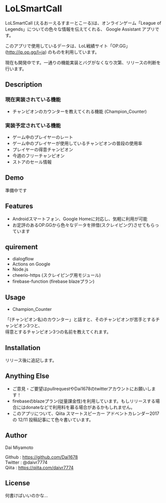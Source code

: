 # LoLSmartCall

LoLSmartCall (えるおーえるすまーとこーる)は、オンラインゲーム「League of Legends」についての色々な情報を伝えてくれる、
Google Assistant アプリです。   
    
このアプリで使用しているデータは、LoL戦績サイト「OP.GG」(http://jp.op.gg/l=ja) のものを利用しています。

現在も開発中です。一通りの機能実装とバグがなくなり次第、リリースの判断を行います。

## Description

### 現在実装されている機能
- チャンピオンのカウンターを教えてくれる機能  (Champion_Counter)

### 実装予定されている機能
- ゲーム中のプレイヤーのレート
- ゲーム中のプレイヤーが使用しているチャンピオンの普段の使用率
- プレイヤーの得意チャンピオン
- 今週のフリーチャンピオン
- ストアのセール情報

## Demo

準備中です

## Features

- Androidスマートフォン、Google Homeに対応し、気軽に利用が可能
- お定評のあるOP.GGから色々なデータを拝借(スクレイピング)させてもらっています

## quirement

- dialogflow 
- Actions on Google
- Node.js 
- cheerio-https (スクレイピング用モジュール)
- firebase-function (firebase blazeプラン)

## Usage
- Champion_Counter   

「(チャンピオン名)のカウンター」と話すと、そのチャンピオンが苦手とするチャンピオン3つと、   
得意とするチャンピオン3つの名前を教えてくれます。   


## Installation

リリース後に追記します。

## Anything Else

- ご意見・ご要望はpullrequestやDai1678のtwitterアカウントにお願いします！
- firebaseのblazeプラン(従量課金性)を利用しています。もしリリースする場合にはdonateなどで利用料を募る場合があるかもしれません。
- このアプリについて、Qiita スマートスピーカー アドベントカレンダー2017 の 12/11 投稿記事にて色々書いています。

## Author

Dai Miyamoto

Github : https://github.com/Dai1678  
Twitter : @daivr7774  
Qiita : https://qiita.com/daivr7774  


## License

何書けばいいのかな...
